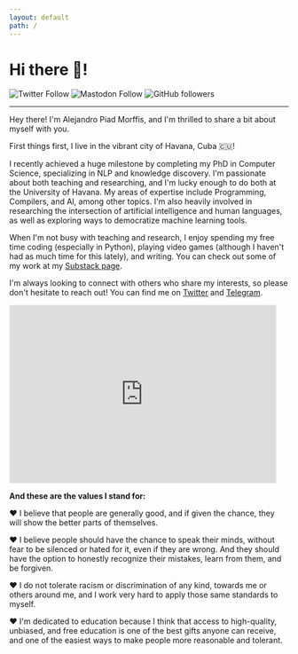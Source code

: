 ```yaml
---
layout: default
path: /
---
```


# Hi there 🖖!

![Twitter Follow](https://img.shields.io/twitter/follow/alepiad?label=Follow%20on%20Twitter&style=social)
![Mastodon Follow](https://img.shields.io/mastodon/follow/109376479245753675?domain=https%3A%2F%2Ftechhub.social&label=Follow%20on%20Mastodon&style=social)
![GitHub followers](https://img.shields.io/github/followers/apiad?label=Follow%20on%20Github&style=social)

----

Hey there! I'm Alejandro Piad Morffis, and I'm thrilled to share a bit about myself with you.

First things first, I live in the vibrant city of Havana, Cuba 🇨🇺!

I recently achieved a huge milestone by completing my PhD in Computer Science, specializing in NLP and knowledge discovery. I'm passionate about both teaching and researching, and I'm lucky enough to do both at the University of Havana. My areas of expertise include Programming, Compilers, and AI, among other topics. I'm also heavily involved in researching the intersection of artificial intelligence and human languages, as well as exploring ways to democratize machine learning tools.

When I'm not busy with teaching and research, I enjoy spending my free time coding (especially in Python), playing video games (although I haven't had as much time for this lately), and writing. You can check out some of my work at my [Substack page](https://apiad.substack.com).

I'm always looking to connect with others who share my interests, so please don't hesitate to reach out! You can find me on [Twitter](https://twitter.com/alepiad) and [Telegram](https://t.me/apiadnet).

<iframe src="https://apiad.substack.com/embed" width="480" height="320" style="border:1px solid #EEE; background:white;" frameborder="0" scrolling="no"></iframe>


**And these are the values I stand for:**

❤️ I believe that people are generally good, and if given the chance, they will show the better parts of themselves.

❤️ I believe people should have the chance to speak their minds, without fear to be silenced or hated for it, even if they are wrong. And they should have the option to honestly recognize their mistakes, learn from them, and be forgiven.

❤️ I do not tolerate racism or discrimination of any kind, towards me or others around me, and I work very hard to apply those same standards to myself.

❤️ I'm dedicated to education because I think that access to high-quality, unbiased, and free education is one of the best gifts anyone can receive, and one of the easiest ways to make people more reasonable and tolerant.
